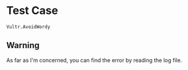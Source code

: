 # Test Case

    Vultr.AvoidWordy

## Warning

As far as I'm concerned, you can find the error by reading the log file.
